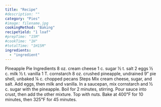 ```yaml
---
title: "Recipe"
#description: ""
category: "Pies"
#image: filename.jpg
cookingMethod: "Baking"
recipeYield: "1 loaf"
#prepTime: "15M"
#cookTime: "1H"
#totalTime: "1H15M"
ingredients:
  - "ingredient"
---
```


Pineapple Pie
Ingredients
8 oz. cream cheese
1 c. sugar
½ t. salt
2 eggs
½ c. milk
½ t. vanilla
1 T. cornstarch
8 oz. crushed pineapple, undrained
9” pie shell, unbaked
¼ c. chopped pecans
Steps
Mix cream cheese, sugar, and salt. Add eggs, then milk and vanilla.
In a saucepan, mix cornstarch and ½ c. sugar with the pineapple. Boil for 2 minutes, stirring.
Pour sauce into crust, then add the other mixture. Top with nuts.
Bake at 400℉ for 10 minutes, then 325℉ for 45 minutes.
